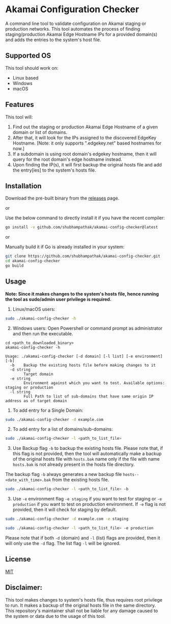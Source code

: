# Akamai Configuration Checker
A command line tool to validate configuration on Akamai staging or production networks. This tool automates the process of finding staging/production Akamai Edge Hostname IPs for a provided domain(s) and adds the entries to the system's host file.

## Supported OS
This tool should work on:

- Linux based
- Windows 
- macOS

## Features

This tool will:

1. Find out the staging or production Akamai Edge Hostname of a given domain or list of domains.
2. After that, it will look for the IPs assigned to the discovered EdgeKey Hostname.
[Note: it only supports ".edgekey.net" based hostnames for now.]
3. If a subdomain is using root domain's edgekey hostname, then it will query for the root domain's edge hostname instead.
4. Upon finding the IP(s), it will first backup the original hosts file and add the entry[ies] to the system's hosts file.

## Installation

Download the pre-built binary from the [releases](https://github.com/shubhampathak/akamai-config-checker/releases) page.

or 

Use the below command to directly install it if you have the recent compiler:

```bash
go install -v github.com/shubhampathak/akamai-config-checker@latest
```

or 

Manually build it if Go is already installed in your system:
``` bash
git clone https://github.com/shubhampathak/akamai-config-checker.git
cd akamai-config-checker
go build
```

## Usage

**Note: Since it makes changes to the system's hosts file, hence running the tool as sudo/admin user privilege is required.**

1. Linux/macOS users: 
```bash
sudo ./akamai-config-checker -h
```

2. Windows users:
Open Powershell or command prompt as administrator and then run the executable.
```
cd <path_to_downloaded_binary>
akamai-config-checker -h
```

```
Usage: ./akamai-config-checker [-d domain] [-l list] [-e environment] [-b]
  -b    Backup the existing hosts file before making changes to it
  -d string
        Target domain
  -e string
        Environment against which you want to test. Available options: staging or production
  -l string
        Full Path to list of sub-domains that have same origin IP address as of target domain
```

1. To add entry for a Single Domain:
``` bash
sudo ./akamai-config-checker -d example.com
```

2. To add entry for a list of domains/sub-domains:
``` bash
sudo ./akamai-config-checker -l <path_to_list_file>
```

3. Use Backup flag `-b` to backup the existing hosts file. Please note that, if this flag is not provided, then the tool will automatically make a backup of the original hosts file with `hosts.bak` name only if the file with name `hosts.bak` is not already present in the hosts file directory.

The backup flag `-b` always generates a new backup file `hosts--<date_with_time>.bak` from the existing hosts file. 

``` bash
sudo ./akamai-config-checker -l <path_to_list_file> -b
```

3. Use `-e` environment flag `-e staging` if you want to test for staging or `-e production` if you want to test on production environment. If `-e` flag is not provided, then it will check for staging by default.
``` bash
sudo ./akamai-config-checker -d example.com -e staging
```
``` bash
sudo ./akamai-config-checker -l <path_to_list_file> -e production
```

Please note that if both `-d` (domain) and `-l` (list) flags are provided, then it will only use the `-d` flag. The list flag `-l` will be ignored.

## License

[MIT](https://github.com/shubhampathak/akamai-config-checker/blob/main/LICENSE)
## Disclaimer:

This tool makes changes to system's hosts file, thus requires root privilege to run. It makes a backup of the original hosts file in the same directory. This repository's maintainer shall not be liable for any damage caused to the system or data due to the usage of this tool. 

